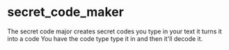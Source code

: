 # secret_code_maker
The secret code major creates secret codes you type in your text it turns it into a code You have the code type type it in and then it'll decode it.
